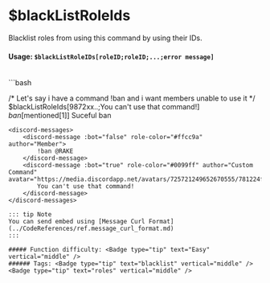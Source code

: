 # $blackListRoleIds
Blacklist roles from using this command by using their IDs.

#### Usage: `$blackListRoleIDs[roleID;roleID;...;error message]`
<br/>
```bash

/* Let's say i have a command !ban and i want members unable to use it */
$blackListRoleIds[9872xx..;You can't use that command!]
$ban[$mentioned[1]]
Suceful ban
```
<discord-messages>
	<discord-message :bot="false" role-color="#ffcc9a" author="Member">
		!ban @RAKE
	</discord-message>
	<discord-message :bot="true" role-color="#0099ff" author="Custom Command" avatar="https://media.discordapp.net/avatars/725721249652670555/781224f90c3b841ba5b40678e032f74a.webp">
		You can't use that command!
	</discord-message>
</discord-messages>

::: tip Note
You can send embed using [Message Curl Format](../CodeReferences/ref.message_curl_format.md)
:::

##### Function difficulty: <Badge type="tip" text="Easy" vertical="middle" /> 
###### Tags: <Badge type="tip" text="blacklist" vertical="middle" /> <Badge type="tip" text="roles" vertical="middle" />